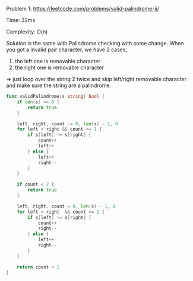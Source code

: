 Problem 1: https://leetcode.com/problems/valid-palindrome-ii/

Time: 32ms

Complexity: O(n)

Solution is the same with Palindrome checking with some change.
When you got a invalid pair character, we have 2 cases, 
  1. the left one is removable character
  2. the right one is removable character

=> just loop over the string 2 twice and skip left/right removable character and make sure the string are a palindrome.
  
  
```go
func validPalindrome(s string) bool {
    if len(s) == 0 {
        return true
    }

    left, right, count := 0, len(s) - 1, 0
    for left < right && count <= 1 {
        if s[left] != s[right] {
            count++
            left++
        } else {
            left++
            right--
        }
    }

    if count < 2 {
        return true
    }

    left, right, count = 0, len(s) - 1, 0
    for left < right  && count <= 2 {
        if s[left] != s[right] {
            count++
            right--
        } else {
            left++
            right--
        }
    }

    return count < 2
}
```
